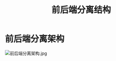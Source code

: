 ﻿---
title: 前后端分离结构
updated: 2023-05-22 09:36:37
---




# 前后端分离架构

![前后端分离架构.jpg](https://cdn.nlark.com/yuque/0/2022/jpeg/27341167/1649605488573-e1dc2365-a3ab-426e-adc5-a53781d110dc.jpeg)

